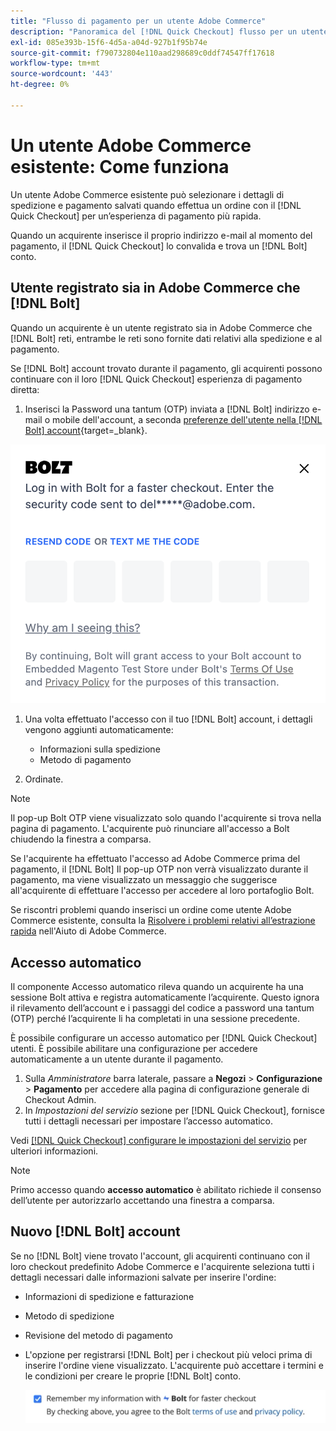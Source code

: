 ```yaml
---
title: "Flusso di pagamento per un utente Adobe Commerce"
description: "Panoramica del [!DNL Quick Checkout] flusso per un utente Adobe Commerce."
exl-id: 085e393b-15f6-4d5a-a04d-927b1f95b74e
source-git-commit: f790732804e110aad298689c0ddf74547ff17618
workflow-type: tm+mt
source-wordcount: '443'
ht-degree: 0%

---
```


# Un utente Adobe Commerce esistente: Come funziona

Un utente Adobe Commerce esistente può selezionare i dettagli di spedizione e pagamento salvati quando effettua un ordine con il [!DNL Quick Checkout] per un’esperienza di pagamento più rapida.

Quando un acquirente inserisce il proprio indirizzo e-mail al momento del pagamento, il [!DNL Quick Checkout] lo convalida e trova un [!DNL Bolt] conto.

## Utente registrato sia in Adobe Commerce che [!DNL Bolt]

Quando un acquirente è un utente registrato sia in Adobe Commerce che [!DNL Bolt] reti, entrambe le reti sono fornite dati relativi alla spedizione e al pagamento.

Se [!DNL Bolt] account trovato durante il pagamento, gli acquirenti possono continuare con il loro [!DNL Quick Checkout] esperienza di pagamento diretta:

1. Inserisci la Password una tantum (OTP) inviata a [!DNL Bolt] indirizzo e-mail o mobile dell&#39;account, a seconda [preferenze dell&#39;utente nella [!DNL Bolt] account](https://help.bolt.com/shoppers/account/account-settings/#how-to-set-preferred-login-method){target=_blank}.

![Popup OTP](assets/new-logo-otp-email.png)

1. Una volta effettuato l&#39;accesso con il tuo [!DNL Bolt] account, i dettagli vengono aggiunti automaticamente:

   - Informazioni sulla spedizione
   - Metodo di pagamento

1. Ordinate.

>[!NOTE]
>
> Il pop-up Bolt OTP viene visualizzato solo quando l&#39;acquirente si trova nella pagina di pagamento. L&#39;acquirente può rinunciare all&#39;accesso a Bolt chiudendo la finestra a comparsa.

Se l&#39;acquirente ha effettuato l&#39;accesso ad Adobe Commerce prima del pagamento, il [!DNL Bolt] Il pop-up OTP non verrà visualizzato durante il pagamento, ma viene visualizzato un messaggio che suggerisce all&#39;acquirente di effettuare l&#39;accesso per accedere al loro portafoglio Bolt.

Se riscontri problemi quando inserisci un ordine come utente Adobe Commerce esistente, consulta la [Risolvere i problemi relativi all’estrazione rapida](https://experienceleague.adobe.com/docs/commerce-knowledge-base/kb/troubleshooting/miscellaneous/quick-checkout-issues.html) nell&#39;Aiuto di Adobe Commerce.

## Accesso automatico

Il componente Accesso automatico rileva quando un acquirente ha una sessione Bolt attiva e registra automaticamente l’acquirente. Questo ignora il rilevamento dell’account e i passaggi del codice a password una tantum (OTP) perché l’acquirente li ha completati in una sessione precedente.

È possibile configurare un accesso automatico per [!DNL Quick Checkout] utenti. È possibile abilitare una configurazione per accedere automaticamente a un utente durante il pagamento.

1. Sulla _Amministratore_ barra laterale, passare a **Negozi** > **Configurazione** > **Pagamento** per accedere alla pagina di configurazione generale di Checkout Admin.
1. In _Impostazioni del servizio_ sezione per [!DNL Quick Checkout], fornisce tutti i dettagli necessari per impostare l’accesso automatico.

Vedi [[!DNL Quick Checkout] configurare le impostazioni del servizio](../quick-checkout/onboarding.md#configure-service-settings) per ulteriori informazioni.

>[!NOTE]
>
> Primo accesso quando **accesso automatico** è abilitato richiede il consenso dell’utente per autorizzarlo accettando una finestra a comparsa.

## Nuovo [!DNL Bolt] account

Se no [!DNL Bolt] viene trovato l&#39;account, gli acquirenti continuano con il loro checkout predefinito Adobe Commerce e l&#39;acquirente seleziona tutti i dettagli necessari dalle informazioni salvate per inserire l&#39;ordine:

- Informazioni di spedizione e fatturazione
- Metodo di spedizione
- Revisione del metodo di pagamento
- L&#39;opzione per registrarsi [!DNL Bolt] per i checkout più veloci prima di inserire l&#39;ordine viene visualizzato. L&#39;acquirente può accettare i termini e le condizioni per creare le proprie [!DNL Bolt] conto.

   ![Ricorda [!DNL Bolt]](assets/checkbox-remember-bolt.png)
